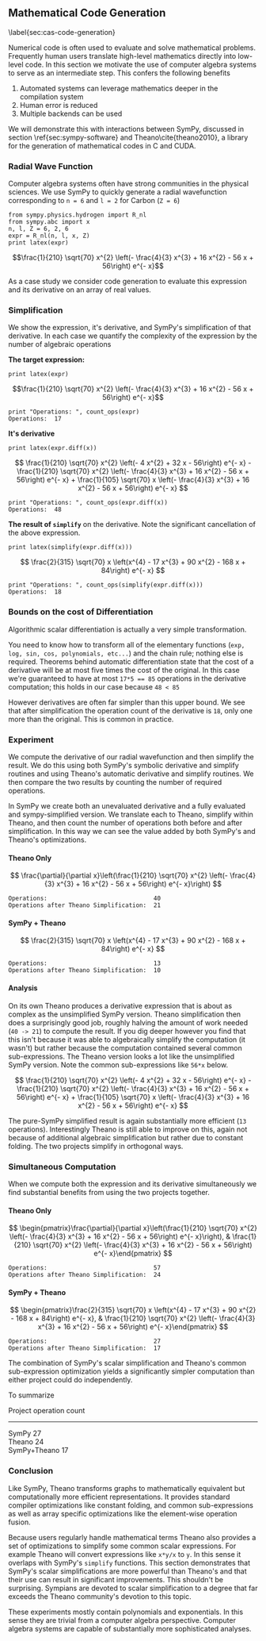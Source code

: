 
Mathematical Code Generation
----------------------------

\label{sec:cas-code-generation}

Numerical code is often used to evaluate and solve mathematical problems.  Frequently human users translate high-level mathematics directly into low-level code.  In this section we motivate the use of computer algebra systems to serve as an intermediate step.  This confers the following benefits

1.  Automated systems can leverage mathematics deeper in the compilation system
2.  Human error is reduced
3.  Multiple backends can be used

We will demonstrate this with interactions between SymPy, discussed in section \ref{sec:sympy-software} and Theano\cite{theano2010}, a library for the generation of mathematical codes in C and CUDA.

### Radial Wave Function

Computer algebra systems often have strong communities in the physical sciences.  We use SymPy to quickly generate a radial wavefunction corresponding to `n = 6` and `l = 2` for Carbon (`Z = 6`)

    from sympy.physics.hydrogen import R_nl
    from sympy.abc import x
    n, l, Z = 6, 2, 6
    expr = R_nl(n, l, x, Z)
    print latex(expr)

$$\frac{1}{210} \sqrt{70} x^{2} \left(- \frac{4}{3} x^{3} + 16 x^{2} - 56 x + 56\right) e^{- x}$$

As a case study we consider code generation to evaluate this expression and its derivative on an array of real values.


### Simplification

We show the expression, it's derivative, and SymPy's simplification of that derivative.  In each case we quantify the complexity of the expression by the number of algebraic operations

**The target expression:**

    print latex(expr)

$$\frac{1}{210} \sqrt{70} x^{2} \left(- \frac{4}{3} x^{3} + 16 x^{2} - 56 x + 56\right) e^{- x}$$

    print "Operations: ", count_ops(expr)
    Operations:  17

**It's derivative**

    print latex(expr.diff(x))

$$ \frac{1}{210} \sqrt{70} x^{2} \left(- 4 x^{2} + 32 x - 56\right) e^{- x} - \frac{1}{210} \sqrt{70} x^{2} \left(- \frac{4}{3} x^{3} + 16 x^{2} - 56 x + 56\right) e^{- x} + \frac{1}{105} \sqrt{70} x \left(- \frac{4}{3} x^{3} + 16 x^{2} - 56 x + 56\right) e^{- x} $$

    print "Operations: ", count_ops(expr.diff(x))
    Operations:  48

**The result of `simplify`** on the derivative.  Note the significant cancellation of the above expression.

    print latex(simplify(expr.diff(x)))

$$ \frac{2}{315} \sqrt{70} x \left(x^{4} - 17 x^{3} + 90 x^{2} - 168 x + 84\right) e^{- x} $$
    
    print "Operations: ", count_ops(simplify(expr.diff(x)))
    Operations:  18


### Bounds on the cost of Differentiation

Algorithmic scalar differentiation is actually a very simple transformation.  

You need to know how to transform all of the elementary functions (`exp, log, sin, cos, polynomials, etc...`) and the chain rule; nothing else is required.  Theorems behind automatic differentiation state that the cost of a derivative will be at most five times the cost of the original.  In this case we're guaranteed to have at most `17*5 == 85` operations in the derivative computation; this holds in our case because `48 < 85`

However derivatives are often far simpler than this upper bound.  We see that after simplification the operation count of the derivative is `18`, only one more than the original.  This is common in practice.


### Experiment

We compute the derivative of our radial wavefunction and then simplify the result.  We do this using both SymPy's symbolic derivative and simplify routines and using Theano's automatic derivative and simplify routines.  We then compare the two results by counting the number of required operations.

In SymPy we create both an unevaluated derivative and a fully evaluated and sympy-simplified version.  We translate each to Theano, simplify within Theano, and then count the number of operations both before and after simplification.  In this way we can see the value added by both SymPy's and Theano's optimizations.

#### Theano Only

$$ \frac{\partial}{\partial x}\left(\frac{1}{210} \sqrt{70} x^{2} \left(- \frac{4}{3} x^{3} + 16 x^{2} - 56 x + 56\right) e^{- x}\right) $$

    Operations:                              40
    Operations after Theano Simplification:  21

#### SymPy + Theano

$$ \frac{2}{315} \sqrt{70} x \left(x^{4} - 17 x^{3} + 90 x^{2} - 168 x + 84\right) e^{- x} $$ 

    Operations:                              13
    Operations after Theano Simplification:  10

#### Analysis

On its own Theano produces a derivative expression that is about as complex as the unsimplified SymPy version.  Theano simplification then does a surprisingly good job, roughly halving the amount of work needed (`40 -> 21`) to compute the result.  If you dig deeper however you find that this isn't because it was able to algebraically simplify the computation (it wasn't) but rather because the computation contained several common sub-expressions.  The Theano version looks a lot like the unsimplified SymPy version.  Note the common sub-expressions like `56*x` below.

$$ \frac{1}{210} \sqrt{70} x^{2} \left(- 4 x^{2} + 32 x - 56\right) e^{- x} - \frac{1}{210} \sqrt{70} x^{2} \left(- \frac{4}{3} x^{3} + 16 x^{2} - 56 x + 56\right) e^{- x} + \frac{1}{105} \sqrt{70} x \left(- \frac{4}{3} x^{3} + 16 x^{2} - 56 x + 56\right) e^{- x} $$

The pure-SymPy simplified result is again substantially more efficient (`13` operations).  Interestingly Theano is still able to improve on this, again not because of additional algebraic simplification but rather due to constant folding.  The two projects simplify in orthogonal ways.


### Simultaneous Computation

When we compute both the expression and its derivative simultaneously we find substantial benefits from using the two projects together.


#### Theano Only

$$ \begin{pmatrix}\frac{\partial}{\partial x}\left(\frac{1}{210} \sqrt{70} x^{2} \left(- \frac{4}{3} x^{3} + 16 x^{2} - 56 x + 56\right) e^{- x}\right), & \frac{1}{210} \sqrt{70} x^{2} \left(- \frac{4}{3} x^{3} + 16 x^{2} - 56 x + 56\right) e^{- x}\end{pmatrix} $$

    Operations:                              57
    Operations after Theano Simplification:  24

#### SymPy + Theano

$$ \begin{pmatrix}\frac{2}{315} \sqrt{70} x \left(x^{4} - 17 x^{3} + 90 x^{2} - 168 x + 84\right) e^{- x}, & \frac{1}{210} \sqrt{70} x^{2} \left(- \frac{4}{3} x^{3} + 16 x^{2} - 56 x + 56\right) e^{- x}\end{pmatrix} $$

    Operations:                              27
    Operations after Theano Simplification:  17

The combination of SymPy's scalar simplification and Theano's common sub-expression optimization yields a significantly simpler computation than either project could do independently.

To summarize

 Project            operation count 
----------------- ------------------
 SymPy                    27         
 Theano                   24         
 SymPy+Theano             17         


### Conclusion 

Like SymPy, Theano transforms graphs to mathematically equivalent but computationally more efficient representations.  It provides standard compiler optimizations like constant folding, and common sub-expressions as well as array specific optimizations like the element-wise operation fusion.  

Because users regularly handle mathematical terms Theano also provides a set of optimizations to simplify some common scalar expressions.  For example Theano will convert expressions like `x*y/x` to `y`.  In this sense it overlaps with SymPy's `simplify` functions.  This section demonstrates that SymPy's scalar simplifications are more powerful than Theano's and that their use can result in significant improvements.  This shouldn't be surprising.  Sympians are devoted to scalar simplification to a degree that far exceeds the Theano community's devotion to this topic.

These experiments mostly contain polynomials and exponentials.  In this sense they are trivial from a computer algebra perspective.  Computer algebra systems are capable of substantially more sophisticated analyses.
